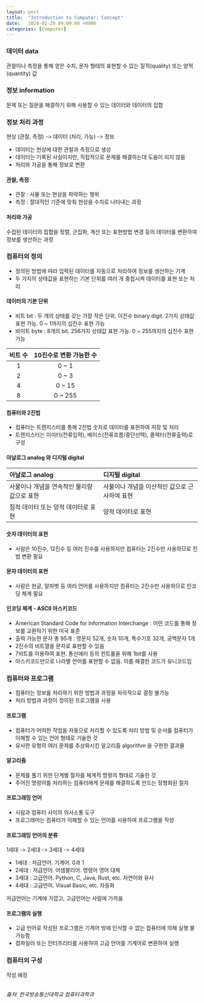 ```yaml
---
layout: post
title:  "Introduction to Computer: Concept"
date:   2024-02-29 09:00:00 +0900
categories: [Computer]
---
```


### 데이터 data   
관찰이나 측정을 통해 얻은 수치, 문자 형태의 표현할 수 있는 질적(quality) 또는 양적(quantity) 값   
   
### 정보 information   
문제 또는 질문을 해결하기 위해 사용할 수 있는 데이터와 데이터의 집합   
   
### 정보 처리 과정   
현상 (관찰, 측정) -> 데이터 (처리, 가능) -> 정보   
- 데이터는 현상에 대한 관찰과 측정으로 생성   
- 데이터는 기록된 사실이지만, 직접적으로 문제를 해결하는데 도움이 되지 않음   
- 처리와 가공을 통해 정보로 변환   
   
#### 관찰, 측정   
- 관찰 : 사물 또는 현상을 파악하는 행위   
- 측정 : 절대적인 기준에 맞춰 현상을 수치로 나타내는 과정   
   
#### 처리와 가공   
수집된 데이터의 집합을 정렬, 군집화, 계산 또는 표현방법 변경 등의 데이터를 변환하여 정보를 생산하는 과정   
   
### 컴퓨터의 정의   
- 정의된 방법에 따라 입력된 데이터를 자동으로 처리하여 정보를 생산하는 기계   
- 두 가지의 상태값을 표현하는 기본 단위를 여러 개 중첩시켜 데이터를 표현 또는 처리   
   
#### 데이터의 기본 단위   
- 비트 bit : 두 개의 상태를 갖는 가장 작은 단위. 이진수 binary digit. 2가지 상태값 표현 가능. 0 ~ 1까지의 십진수 표현 가능   
- 바이트 byte : 8개의 bit. 256가지 상태값 표현 가능. 0 ~ 255까지의 십진수 표현 가능   
   
|비트 수|10진수로 변환 가능한 수|
|:---:|:---:|
|1|0 ~ 1|
|2|0 ~ 3|
|4|0 ~ 15|
|8|0 ~ 255|
   
#### 컴퓨터와 2진법   
- 컴퓨터는 트랜지스터를 통해 2진법 숫자로 데이터를 표현하여 저장 및 처리   
- 트랜지스터는 이미터(전류입력), 베이스(전류흐름/중단선택), 콜렉터(전류출력)로 구성   
   
#### 아날로그 analog 와 디지털 digital   
|아날로그 analog|디지털 digital|
|:---|:---|
|사물이나 개념을 연속적인 물리량 값으로 표현|사물이나 개념을 이산적인 값으로 근사하여 표현|
|질적 데이터 또는 양적 데이터로 표현|양적 데이터로 표현|
   
#### 숫자 데이터의 표현   
- 사람은 10진수, 12진수 등 여러 진수를 사용하지만 컴퓨터는 2진수만 사용하므로 진법 변환 필요   
   
#### 문자 데이터의 표현   
- 사람은 한글, 알파벳 등 여러 언어를 사용하지만 컴퓨터는 2진수만 사용하므로 인코딩 체계 필요   
   
#### 인코딩 체계 - ASCII 아스키코드   
- American Standard Code for Information Interchange : 어떤 코드를 통해 정보를 교환하기 위한 미국 표준   
- 출력 가능한 문자 총 95개 : 영문자 52개, 숫자 10개, 특수기호 32개, 공백문자 1개   
- 2진수의 비트열을 문자로 표현할 수 있음   
- 7비트를 이용하여 표현. 통신에러 등의 컨트롤을 위해 1bit를 사용   
- 아스키코드만으로 나라별 언어를 표현할 수 없음. 이를 해결한 코드가 유니코드임   
   
### 컴퓨터와 프로그램   
- 컴퓨터는 정보를 처리하기 위한 방법과 과정을 자의적으로 결정 불가능   
- 처리 방법과 과정이 정의된 프로그램을 사용   
   
#### 프로그램   
- 컴퓨터가 어떠한 작업을 자동으로 처리할 수 있도록 처리 방법 및 순서를 컴퓨터가 이해할 수 있는 언어 형태로 기술한 것   
- 유사한 유형의 여러 문제를 추상화시킨 알고리즘 algorithm 을 구현한 결과물   
   
#### 알고리즘   
- 문제를 풀기 위한 단계별 절차를 체계적 명령의 형태로 기술한 것   
- 주어진 명령어를 처리하는 컴퓨터에게 문제를 해결하도록 만드는 정형화된 절차   
   
#### 프로그래밍 언어   
- 사람과 컴퓨터 사이의 의사소통 도구   
- 프로그래머는 컴퓨터가 이해할 수 있는 언어를 사용하여 프로그램을 작성   
   
#### 프로그래밍 언어의 분류   
1세대 -> 2세대 -> 3세대 -> 4세대   
- 1세대 : 저급언어. 기계어. 0과 1   
- 2세대 : 저급언어. 어셈블리어. 명령어 영어 대체   
- 3세대 : 고급언어. Python, C, Java, Rust, etc. 자연어와 유사   
- 4세대 : 고급언어. Visual Basic, etc. 자동화   
   
저급언어는 기계에 가깝고, 고급언어는 사람에 가까움   
   
#### 프로그램의 실행   
- 고급 언어로 작성된 프로그램은 기계어 밖에 인식할 수 없는 컴퓨터에 의해 실행 불가능함   
- 컴파일러 또는 인터프리터를 사용하여 고급 언어를 기계어로 변환하여 실행   
   
### 컴퓨터의 구성   
작성 예정







   
<br />
<cite>출처: 한국방송통신대학교 컴퓨터과학과</cite>
